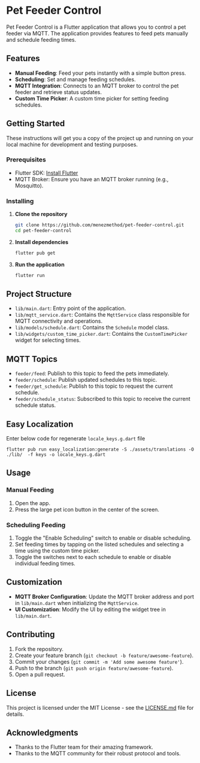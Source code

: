 # Pet Feeder Control

Pet Feeder Control is a Flutter application that allows you to control a pet feeder via MQTT. The application provides features to feed pets manually and schedule feeding times.

## Features

- **Manual Feeding**: Feed your pets instantly with a simple button press.
- **Scheduling**: Set and manage feeding schedules.
- **MQTT Integration**: Connects to an MQTT broker to control the pet feeder and retrieve status updates.
- **Custom Time Picker**: A custom time picker for setting feeding schedules.

## Getting Started

These instructions will get you a copy of the project up and running on your local machine for development and testing purposes.

### Prerequisites

- Flutter SDK: [Install Flutter](https://flutter.dev/docs/get-started/install)
- MQTT Broker: Ensure you have an MQTT broker running (e.g., Mosquitto).

### Installing

1. **Clone the repository**
    ```bash
    git clone https://github.com/menezmethod/pet-feeder-control.git
    cd pet-feeder-control
    ```

2. **Install dependencies**
    ```bash
    flutter pub get
    ```

3. **Run the application**
    ```bash
    flutter run
    ```

## Project Structure

- `lib/main.dart`: Entry point of the application.
- `lib/mqtt_service.dart`: Contains the `MqttService` class responsible for MQTT connectivity and operations.
- `lib/models/schedule.dart`: Contains the `Schedule` model class.
- `lib/widgets/custom_time_picker.dart`: Contains the `CustomTimePicker` widget for selecting times.

## MQTT Topics

- `feeder/feed`: Publish to this topic to feed the pets immediately.
- `feeder/schedule`: Publish updated schedules to this topic.
- `feeder/get_schedule`: Publish to this topic to request the current schedule.
- `feeder/schedule_status`: Subscribed to this topic to receive the current schedule status.

## Easy Localization 
 Enter below code for regenerate `locale_keys.g.dart` file

 `flutter pub run easy_localization:generate -S ./assets/translations -O  ./lib/  -f keys -o locale_keys.g.dart`


## Usage

### Manual Feeding

1. Open the app.
2. Press the large pet icon button in the center of the screen.

### Scheduling Feeding

1. Toggle the "Enable Scheduling" switch to enable or disable scheduling.
2. Set feeding times by tapping on the listed schedules and selecting a time using the custom time picker.
3. Toggle the switches next to each schedule to enable or disable individual feeding times.

## Customization

- **MQTT Broker Configuration**: Update the MQTT broker address and port in `lib/main.dart` when initializing the `MqttService`.
- **UI Customization**: Modify the UI by editing the widget tree in `lib/main.dart`.

## Contributing

1. Fork the repository.
2. Create your feature branch (`git checkout -b feature/awesome-feature`).
3. Commit your changes (`git commit -m 'Add some awesome feature'`).
4. Push to the branch (`git push origin feature/awesome-feature`).
5. Open a pull request.

## License

This project is licensed under the MIT License - see the [LICENSE.md](LICENSE.md) file for details.

## Acknowledgments

- Thanks to the Flutter team for their amazing framework.
- Thanks to the MQTT community for their robust protocol and tools.

